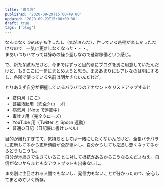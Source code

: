 ```yaml
---
title: '独り言'
published: '2020-09-29T15:00+09:00'
updated: '2020-09-29T15:00+09:00'
draft: true
tags: ['blog']
---
```


なんとなく Gatsby も作ったし（気が済んだ）、作っている過程が楽しかっただけなので、一気に更新しなくなった・・・。  
まあいつもハマっては辞めの繰り返しなので通常稼働という感じ。

で、新たな試みだけど、今まではずっと目的別にブログを別に用意していたんだけど、もうここに一気にまとめようと思う。まああまりにもアレなのは別にするし、各所で使っている名前は明かさないんだけど。

とりあえず自分が把握しているバラバラのアカウントをリストアップすると

- 技術用（ここ）
- 芸能活動用（完全クローズ）
- 病気用（Note で連載中）
- 毒吐き用（完全クローズ）
- YouTube 用（Twitter と Spoon 連動）
- 普通の日記（日記帳に書けレベル）

目的が離れすぎてて、気持ちとしては一緒にしたくないんだけど、全部バラバラに更新してるから更新頻度が全部低いし、自分からしても見通し悪くなってるからどうもこうも。  
自分が地続きで生きていることに対して抵抗があるからこうなるんだよねえ。自信がないからまともなアウトプットも出来ないし。

まあ別に注目される人間でもないし、発信力もないことが分かったので、安心してまとめていく所存。
